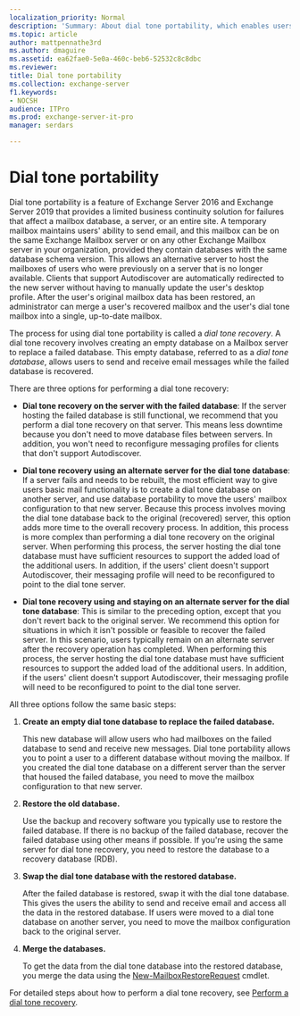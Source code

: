 ```yaml
---
localization_priority: Normal
description: 'Summary: About dial tone portability, which enables users to have a temporary mailbox for sending and receiving email while their original mailbox is being restored or repaired.'
ms.topic: article
author: mattpennathe3rd
ms.author: dmaguire
ms.assetid: ea62fae0-5e0a-460c-beb6-52532c8c8dbc
ms.reviewer:
title: Dial tone portability
ms.collection: exchange-server
f1.keywords:
- NOCSH
audience: ITPro
ms.prod: exchange-server-it-pro
manager: serdars

---
```


# Dial tone portability

Dial tone portability is a feature of Exchange Server 2016 and Exchange Server 2019 that provides a limited business continuity solution for failures that affect a mailbox database, a server, or an entire site. A temporary mailbox maintains users' ability to send email, and this mailbox can be on the same Exchange Mailbox server or on any other Exchange Mailbox server in your organization, provided they contain databases with the same database schema version. This allows an alternative server to host the mailboxes of users who were previously on a server that is no longer available. Clients that support Autodiscover are automatically redirected to the new server without having to manually update the user's desktop profile. After the user's original mailbox data has been restored, an administrator can merge a user's recovered mailbox and the user's dial tone mailbox into a single, up-to-date mailbox.

The process for using dial tone portability is called a *dial tone recovery*. A dial tone recovery involves creating an empty database on a Mailbox server to replace a failed database. This empty database, referred to as a *dial tone database*, allows users to send and receive email messages while the failed database is recovered.

There are three options for performing a dial tone recovery:

- **Dial tone recovery on the server with the failed database**: If the server hosting the failed database is still functional, we recommend that you perform a dial tone recovery on that server. This means less downtime because you don't need to move database files between servers. In addition, you won't need to reconfigure messaging profiles for clients that don't support Autodiscover.

- **Dial tone recovery using an alternate server for the dial tone database**: If a server fails and needs to be rebuilt, the most efficient way to give users basic mail functionality is to create a dial tone database on another server, and use database portability to move the users' mailbox configuration to that new server. Because this process involves moving the dial tone database back to the original (recovered) server, this option adds more time to the overall recovery process. In addition, this process is more complex than performing a dial tone recovery on the original server. When performing this process, the server hosting the dial tone database must have sufficient resources to support the added load of the additional users. In addition, if the users' client doesn't support Autodiscover, their messaging profile will need to be reconfigured to point to the dial tone server.

- **Dial tone recovery using and staying on an alternate server for the dial tone database**: This is similar to the preceding option, except that you don't revert back to the original server. We recommend this option for situations in which it isn't possible or feasible to recover the failed server. In this scenario, users typically remain on an alternate server after the recovery operation has completed. When performing this process, the server hosting the dial tone database must have sufficient resources to support the added load of the additional users. In addition, if the users' client doesn't support Autodiscover, their messaging profile will need to be reconfigured to point to the dial tone server.

All three options follow the same basic steps:

1. **Create an empty dial tone database to replace the failed database.**

    This new database will allow users who had mailboxes on the failed database to send and receive new messages. Dial tone portability allows you to point a user to a different database without moving the mailbox. If you created the dial tone database on a different server than the server that housed the failed database, you need to move the mailbox configuration to that new server.

2. **Restore the old database.**

    Use the backup and recovery software you typically use to restore the failed database. If there is no backup of the failed database, recover the failed database using other means if possible. If you're using the same server for dial tone recovery, you need to restore the database to a recovery database (RDB).

3. **Swap the dial tone database with the restored database.**

    After the failed database is restored, swap it with the dial tone database. This gives the users the ability to send and receive email and access all the data in the restored database. If users were moved to a dial tone database on another server, you need to move the mailbox configuration back to the original server.

4. **Merge the databases.**

    To get the data from the dial tone database into the restored database, you merge the data using the [New-MailboxRestoreRequest](https://docs.microsoft.com/powershell/module/exchange/new-mailboxrestorerequest) cmdlet.

For detailed steps about how to perform a dial tone recovery, see [Perform a dial tone recovery](dial-tone-recovery.md).
